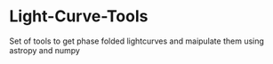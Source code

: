 # Light-Curve-Tools
Set of tools to get phase folded lightcurves and maipulate them using astropy and numpy
